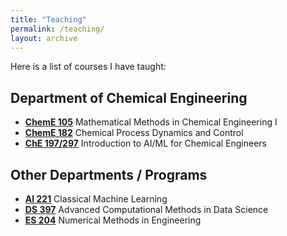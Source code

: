 ```yaml
---
title: "Teaching"
permalink: /teaching/
layout: archive
---
```


Here is a list of courses I have taught:

## Department of Chemical Engineering
- [**ChemE 105**](/teaching/cheme105) Mathematical Methods in Chemical Engineering I
- [**ChemE 182**](/teaching/cheme182) Chemical Process Dynamics and Control
- [**ChE 197/297**](/teaching/che197297) Introduction to AI/ML for Chemical Engineers

## Other Departments / Programs
- [**AI 221**](/teaching/ai221) Classical Machine Learning
- [**DS 397**](/teaching/ds397) Advanced Computational Methods in Data Science
- [**ES 204**](/teaching/es204) Numerical Methods in Engineering
